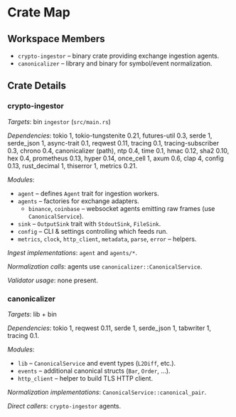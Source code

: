 # Crate Map

## Workspace Members
- `crypto-ingestor` – binary crate providing exchange ingestion agents.
- `canonicalizer` – library and binary for symbol/event normalization.

## Crate Details

### crypto-ingestor
*Targets*: bin `ingestor` (`src/main.rs`)

*Dependencies*: tokio 1, tokio-tungstenite 0.21, futures-util 0.3, serde 1, serde_json 1, async-trait 0.1,
reqwest 0.11, tracing 0.1, tracing-subscriber 0.3, chrono 0.4, canonicalizer (path), ntp 0.4,
time 0.1, hmac 0.12, sha2 0.10, hex 0.4, prometheus 0.13, hyper 0.14, once_cell 1, axum 0.6,
clap 4, config 0.13, rust_decimal 1, thiserror 1, metrics 0.21.

*Modules*:
- `agent` – defines `Agent` trait for ingestion workers.
- `agents` – factories for exchange adapters.
    - `binance`, `coinbase` – websocket agents emitting raw frames (use `CanonicalService`).
- `sink` – `OutputSink` trait with `StdoutSink`, `FileSink`.
- `config` – CLI & settings controlling which feeds run.
- `metrics`, `clock`, `http_client`, `metadata`, `parse`, `error` – helpers.

*Ingest implementations*: `agent` and `agents/*`.

*Normalization calls*: agents use `canonicalizer::CanonicalService`.

*Validator usage*: none present.

### canonicalizer
*Targets*: lib + bin

*Dependencies*: tokio 1, reqwest 0.11, serde 1, serde_json 1, tabwriter 1, tracing 0.1.

*Modules*:
- `lib` – `CanonicalService` and event types (`L2Diff`, etc.).
- `events` – additional canonical structs (`Bar`, `Order`, ...).
- `http_client` – helper to build TLS HTTP client.

*Normalization implementations*: `CanonicalService::canonical_pair`.

*Direct callers*: `crypto-ingestor` agents.
